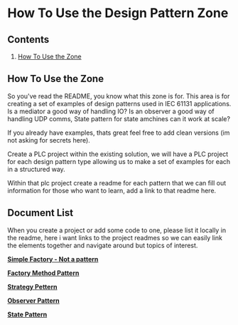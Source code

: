 # How To Use the Design Pattern Zone

## Contents

1. [How To Use the Zone](#how-to-use-the-zone)

## How To Use the Zone

So you've read the README, you know what this zone is for. This area is for creating a set of examples of design patterns used in IEC 61131 applications. Is a mediator a good way of handling IO? Is an observer a good way of handling UDP comms, State pattern for state amchines can it work at scale?

If you already have examples, thats great feel free to add clean versions (im not asking for secrets here).

Create a PLC project within the existing solution, we will have a PLC project for each design pattern type allowing us to make a set of examples for each in a structured way.

Within that plc project create a readme for each pattern that we can fill out information for those who want to learn, add a link to that readme here.

## Document List

When you create a project or add some code to one, please list it locally in the readme, here i want links to the project readmes so we can easily link the elements together and navigate around but topics of interest.

**[Simple Factory - Not a pattern](./Src/Src/Simple_Factory_Pattern/Factory_README.md)**

**[Factory Method Pattern](./Src/Src/Factory_Method_Pattern/Factory_Method_README.md)**

**[Strategy Pettern](./Src/Src/Strategy_Pattern/Strategy_Pattern_README.md)**

**[Observer Pattern](./Src/Src/Observer_Pattern/Observer_Pattern_README.md)**

**[State Pattern](./Src/Src/State_Pattern/State_Pattern_README.mc)**